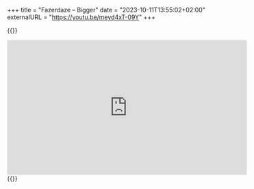 +++
title = "Fazerdaze – Bigger"
date = "2023-10-11T13:55:02+02:00"
externalURL = "https://youtu.be/meyd4xT-09Y"
+++

{{<raw>}}
<iframe width="560" height="315" src="https://www.youtube-nocookie.com/embed/meyd4xT-09Y" frameborder="0" allow="accelerometer; autoplay; encrypted-media; gyroscope; picture-in-picture" allowfullscreen></iframe>
{{</raw>}}
